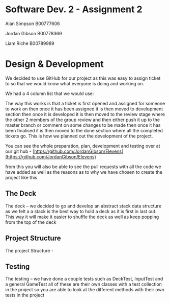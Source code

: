 # Software Dev. 2 - Assignment 2

Alan Simpson B00777606

Jordan Gibson B00778369

Liam Riche B00789989


# Design & Development 

We decided to use GitHub for our project as this was easy to assign ticket to so that we would know what everyone is doing and working on.

We had a 4 column list that we would use:

The way this works is that a ticket is first opened and assigned for someone to work on then once it has been assigned it is then moved to development section then once it is developed it is then moved to the review stage where the other 2 members of the group review and then either push it up to the master branch or comment on some changes to be made then once it has been finalised it is then moved to the done section where all the completed tickets go. This is how we planned out the development of the project.

You can see the whole preparation, plan, development and testing over at our git hub - [https://github.com/JordanGibson/Elevens](https://github.com/JordanGibson/Elevens)

from this you will also be able to see the pull requests with all the code we have added as well as the reasons as to why we have chosen to create the project like this

## The Deck

The deck – we decided to go and develop an abstract stack data structure as we felt a a stack is the best way to hold a deck as it is first in last out. This way it will make it easier to shuffle the deck as well as keep popping from the top of the deck

## Project Structure

The project Structure -

## Testing

The testing – we have done a couple tests such as DeckTest, InputTest and a general GameTest all of these are their own classes with a test collection in the project so you are able to look at the different methods with their own tests in the project

